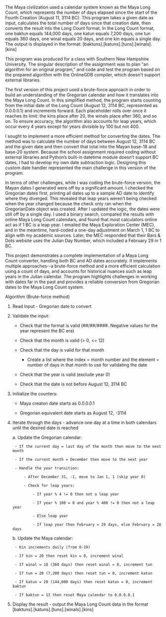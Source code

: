 The Maya civilization used a calendar system known as the Maya Long Count, which represents the number of days elapsed since the start of the Fourth Creation (August 11, 3114 BC). This program takes a given date as input, calculates the total number of days since that creation date, then converts the result into the Long Count format. In the Long Count format, one baktun equals 144,000 days, one katun equals 7,200 days, one tun equals 360 days, one winal equals 20 days, and one kin equals a single day. The output is displayed in the format: [baktuns].[katuns].[tuns].[winals].[kins]

This program was produced for a class with Southern New Hampshire University. The singular description of the assignment was to plan "an algorithm for an original program," and code and test the program based on the prepared algorithm with the OnlineGDB compiler, which doesn't support external libraries.

The first version of this project used a brute-force approach in order to build an understanding of the Gregorian calendar and how it translates into the Maya Long Count. In this simplified method, the program starts counting from the initial date of the Long Count (August 12, 3114 BC, represented as 0.0.0.0.1) and increments forward. Each placeholder rolls over once it reaches its limit: the kins place after 20, the winals place after 360, and so on. To ensure accuracy, the algorithm also accounts for leap years, which occur every 4 years except for years divisible by 100 but not 400.

I sought to implement a more efficient method for converting the dates. The method was to calculate the number of days between August 12, 3114 BC and the given date and then convert that total into the Mayan base-18 and base-20 system. Because the school assignment required coding without external libraries and Python’s built-in datetime module doesn’t support BC dates, I had to develop my own date subtraction logic. Designing this custom date handler represented the main challenge in this version of the program.

In terms of other challenges, while I was coding the brute-force version, the Mayan dates I generated were off by a significant amount. I checked the Gregorian dates first, printing all dates up to a sample AD date to identify where they diverged. This revealed that leap years weren’t being checked when the year changed because the check only ran when the GregorianDate object was created. After I updated the logic, the dates were still off by a single day. I used a binary search, compared the results with online Maya Long Count calendars, and found that most calculators online act as if 1 BC is a leap year. I emailed the Maya Exploration Center (MEC), and in the meantime, hard-coded a one-day adjustment on March 1, 1 BC to align with my academic sources. Later, the MEC responded that their Bars & Dots website uses the Julian Day Number, which included a February 29 in 1 BC.

This project demonstrates a complete implementation of a Maya Long Count converter, handling both BC and AD dates accurately. It implements multiple approaches--a brute-force method and a more efficient calculation using a count of days, and accounts for historical nuances such as leap years in the Julian calendar. The program highlights challenges in working with dates far in the past and provides a reliable conversion from Gregorian dates to the Maya Long Count system.

Algorithm (Brute-force method)

1. Read Input - Gregorian date to convert
   
2. Validate the input:

	- Check that the format is valid (##/##/####. Negative values for the year represent the BC era)

	- Check that the month is valid (> 0, <= 12)

	- Check that the day is valid for that month

	  - Create a list where the index = month number and the element = number of days in that month to use for validating the date

	- Check that the year is valid (exclude year 0)

	- Check that the date is not before August 12, 3114 BC

4. Initialize the counters:
   
	- Maya creaton date starts as 0.0.0.0.1

	- Gregorian equivalent date starts as August 12, -3114

6. Iterate through the days - advance one day at a time in both calendars until the desired date is reached

	a. Update the Gregorian calendar:

		- If the current day = last day of the month then move to the next month

		- If the current month = December then move to the next year

		- Handle the year transition:

			- After December 31, -1, move to Jan 1, 1 (skip year 0)
   
   			- Check for leap years:
   
   				- If year % 4 != 0 then not a leap year
   
   				- If year % 100 = 0 and year % 400 != 0 then not a leap year
   
   				- Else leap year
   
   				- If leap year then February = 29 days, else February = 28 days
   
	b. Update the Maya calendar:

   		- Kin increments daily (from 0-19)
   
   		- If kin = 20 then reset kin = 0, increment winal
   
   		- If winal = 18 (360 days) then reset winal = 0, increment tun
   
   		- If tun = 20 (7,200 days) then reset tun = 0, increment katun
   
    	- If katun = 20 (144,000 days) then reset katun = 0, increment baktun
   
    	- If baktun = 13 then reset Maya calendar to 0.0.0.0.1

7. Display the result - output the Maya Long Count data in the format [baktuns].[katuns].[tuns].[winals].[kins]
  
